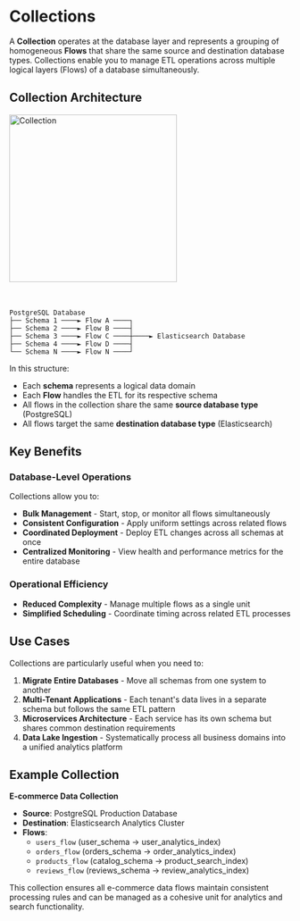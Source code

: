 # Collections

A **Collection** operates at the database layer and represents a grouping of homogeneous **Flows** that share the same source and destination database types. Collections enable you to manage ETL operations across multiple logical layers (Flows) of a database simultaneously.

## Collection Architecture
<img src="/img/page_resource/collection.png" alt="Collection" height="300" /><br/><br/><br/>

```
PostgreSQL Database
├── Schema 1 ────► Flow A ────┐
├── Schema 2 ────► Flow B ────┤
├── Schema 3 ────► Flow C ────┼────► Elasticsearch Database
├── Schema 4 ────► Flow D ────┤
└── Schema N ────► Flow N ────┘
```

In this structure:
- Each **schema** represents a logical data domain
- Each **Flow** handles the ETL for its respective schema
- All flows in the collection share the same **source database type** (PostgreSQL)
- All flows target the same **destination database type** (Elasticsearch)

## Key Benefits

### Database-Level Operations
Collections allow you to:
- **Bulk Management** - Start, stop, or monitor all flows simultaneously
- **Consistent Configuration** - Apply uniform settings across related flows
- **Coordinated Deployment** - Deploy ETL changes across all schemas at once
- **Centralized Monitoring** - View health and performance metrics for the entire database

### Operational Efficiency
- **Reduced Complexity** - Manage multiple flows as a single unit
- **Simplified Scheduling** - Coordinate timing across related ETL processes

## Use Cases

Collections are particularly useful when you need to:

1. **Migrate Entire Databases** - Move all schemas from one system to another
2. **Multi-Tenant Applications** - Each tenant's data lives in a separate schema but follows the same ETL pattern
3. **Microservices Architecture** - Each service has its own schema but shares common destination requirements
4. **Data Lake Ingestion** - Systematically process all business domains into a unified analytics platform

## Example Collection

**E-commerce Data Collection**
- **Source**: PostgreSQL Production Database
- **Destination**: Elasticsearch Analytics Cluster
- **Flows**:
  - `users_flow` (user_schema → user_analytics_index)
  - `orders_flow` (orders_schema → order_analytics_index)
  - `products_flow` (catalog_schema → product_search_index)
  - `reviews_flow` (reviews_schema → review_analytics_index)

This collection ensures all e-commerce data flows maintain consistent processing rules and can be managed as a cohesive unit for analytics and search functionality.